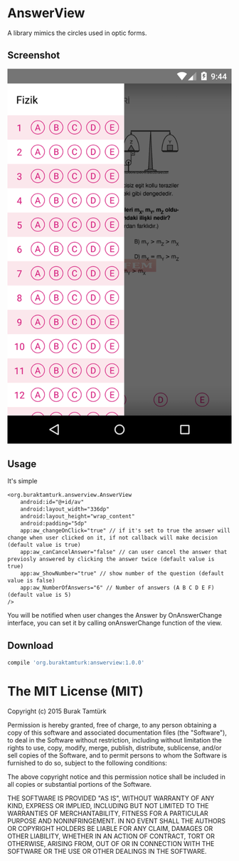 # AnswerView

A library mimics the circles used in optic forms.

## Screenshot
![Image](https://raw.githubusercontent.com/buraktamturk/AnswerView/master/screenshots/screen1.png)

## Usage

It's simple

    <org.buraktamturk.answerview.AnswerView
        android:id="@+id/av"
        android:layout_width="336dp"
        android:layout_height="wrap_content"
        android:padding="5dp"
        app:aw_changeOnClick="true" // if it's set to true the answer will change when user clicked on it, if not callback will make decision (default value is true)
        app:aw_canCancelAnswer="false" // can user cancel the answer that previosly answered by clicking the answer twice (default value is true)
        app:aw_ShowNumber="true" // show number of the question (default value is false)
        app:aw_NumberOfAnswers="6" // Number of answers (A B C D E F) (default value is 5)
    />

You will be notified when user changes the Answer by OnAnswerChange interface, you can set it by calling onAnswerChange function of the view.

## Download

```groovy
compile 'org.buraktamturk:answerview:1.0.0'
```

# The MIT License (MIT)

Copyright (c) 2015 Burak Tamtürk

Permission is hereby granted, free of charge, to any person obtaining a copy of this software and associated documentation files (the "Software"), to deal in the Software without restriction, including without limitation the rights to use, copy, modify, merge, publish, distribute, sublicense, and/or sell copies of the Software, and to permit persons to whom the Software is furnished to do so, subject to the following conditions:

The above copyright notice and this permission notice shall be included in all copies or substantial portions of the Software.

THE SOFTWARE IS PROVIDED "AS IS", WITHOUT WARRANTY OF ANY KIND, EXPRESS OR IMPLIED, INCLUDING BUT NOT LIMITED TO THE WARRANTIES OF MERCHANTABILITY, FITNESS FOR A PARTICULAR PURPOSE AND NONINFRINGEMENT. IN NO EVENT SHALL THE AUTHORS OR COPYRIGHT HOLDERS BE LIABLE FOR ANY CLAIM, DAMAGES OR OTHER LIABILITY, WHETHER IN AN ACTION OF CONTRACT, TORT OR OTHERWISE, ARISING FROM, OUT OF OR IN CONNECTION WITH THE SOFTWARE OR THE USE OR OTHER DEALINGS IN THE SOFTWARE.
